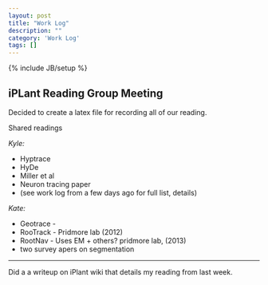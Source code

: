 ```yaml
---
layout: post
title: "Work Log"
description: ""
category: 'Work Log'
tags: []
---
```

{% include JB/setup %}



iPLant Reading Group Meeting
------------------------------

Decided to create a latex file for recording all of our reading.

Shared readings 

*Kyle:*

* Hyptrace
* HyDe
* Miller et al 
* Neuron tracing paper
* (see work log from a few days ago for full list, details)

*Kate:*
    
* Geotrace - 
* RooTrack - Pridmore lab (2012)
* RootNav - Uses EM + others?  pridmore lab, (2013)
* two survey apers on segmentation 

---

Did a a writeup on iPlant wiki that details my reading from last week.
